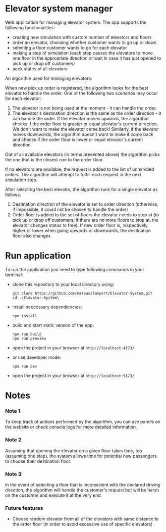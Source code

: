 # Elevator system manager

Web application for managing elevator system. The app supports the following functionalities:

- creating new simulation with custom number of elevators and floors
- order an elevator, choosing whether customer wants to go up or down
- selecting a floor customer wants to go for each elevator
- making a step of simulation (each step causes the elevators to move one floor in the appropriate direction or wait in case it has just opened to pick up or drop off customers)
- peek states of all elevators

An algorithm used for managing elevators:

When new pick up order is registered, the algorithm looks for the best elevator to handle the order. One of the following two scenarios may occur for each elevator:

1. The elevator is not being used at the moment - it can handle the order.
2. The elevator's destination direction is the same as the order direction - it can handle the order. If the elevator moves upwards, the algorithm checks if the order floor is greater or equal elevator's current direction. We don't want to make the elevator come back! Similarly, if the elevator moves downwards, the algorithm doesn't want to make it come back and checks if the order floor is lower or equal elevator's current direction.

Out of all available elevators (in terms presented above) the algorithm picks the one that is the closest one to the order floor.

If no elevators are available, the request is added to the list of unhandled orders. The algorithm will attempt to fulfill each request in the next simulation step.

After selecting the best elevator, the algorithm runs for a single elevator as follows:

1. Destination direction of the elevator is set to order direction (otherwise, if impossible, it could not be chosen to handle the order)
2. Order floor is added to the set of floors the elevator needs to stop at (to pick up or drop off customers, if there are no more floors to stop at, the elevator changes status to free). If new order floor is, respectively, higher or lower when going upwards or downwards, the destination floor also changes.

# Run application

To run the application you need to type following commands in your terminal:

- clone this repository to your local directory using:

    ```
    git clone https://github.com/mateuszlampert/Elevator-System.git
    cd .\Elevator-System\
    ```

- install neccessary dependiencies:

    ```
    npm install
    ```

- build and start static version of the app:

    ```
    npm run build
    npm run preview
    ```

- open the project in your browser at ```http://localhost:4173/```

- or use developer mode:

  ```
  npm run dev
  ```

- open the project in your browser at ```http://localhost:5173/```


# Notes

### Note 1
To keep track of actions performed by the algorithm, you can use panels on the website or check console logs for more detailed information.

### Note 2
Assuming that opening the elevator on a given floor takes time, too (assuming one step), the system allows time for potential new passengers to choose their destination floor.

### Note 3
In the event of selecting a floor that is inconsistent with the declared driving direction, the algorithm will handle the customer's request but will be harsh on the customer and execute it at the very end.


### Future features
- Choose random elevator from all of the elevators with same distance to the order floor (in order to avoid excessive use of specific elevators)
